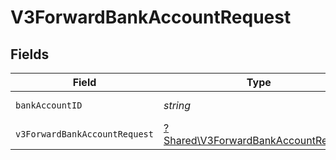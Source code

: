# V3ForwardBankAccountRequest


## Fields

| Field                                                                                     | Type                                                                                      | Required                                                                                  | Description                                                                               |
| ----------------------------------------------------------------------------------------- | ----------------------------------------------------------------------------------------- | ----------------------------------------------------------------------------------------- | ----------------------------------------------------------------------------------------- |
| `bankAccountID`                                                                           | *string*                                                                                  | :heavy_check_mark:                                                                        | The bank account ID                                                                       |
| `v3ForwardBankAccountRequest`                                                             | [?Shared\V3ForwardBankAccountRequest](../../Models/Shared/V3ForwardBankAccountRequest.md) | :heavy_minus_sign:                                                                        | N/A                                                                                       |